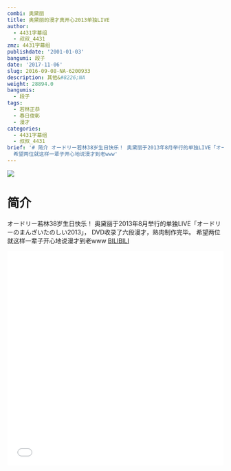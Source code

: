 ```yaml
---
combi: 奥黛丽
title: 奥黛丽的漫才真开心2013单独LIVE
author:
  - 4431字幕组
  - 叔叔_4431
zmz: 4431字幕组
publishdate: '2001-01-03'
bangumi: 段子
date: '2017-11-06'
slug: 2016-09-08-NA-6200933
description: 其他&#8226;NA
weight: 28894.0
bangumis:
  - 段子
tags:
  - 若林正恭
  - 春日俊彰
  - 漫才
categories:
  - 4431字幕组
  - 叔叔_4431
brief: '# 简介 オードリー若林38岁生日快乐！ 奥黛丽于2013年8月举行的单独LIVE「オードリーのまんざいたのしい2013」， DVD收录了六段漫才，熟肉制作完毕。
  希望两位就这样一辈子开心地说漫才到老www'
---
```

![](https://i.imgur.com/99NgN63.png)
# 简介  
オードリー若林38岁生日快乐！
奥黛丽于2013年8月举行的单独LIVE「オードリーのまんざいたのしい2013」，
DVD收录了六段漫才，熟肉制作完毕。
希望两位就这样一辈子开心地说漫才到老www
  [BILIBILI](https://www.bilibili.com/video/av6200933/)

  <iframe src="//www.bilibili.com/blackboard/player.html?aid=6200933" width="100%" height="500" frameborder="0" allowfullscreen="allowfullscreen"></iframe>
